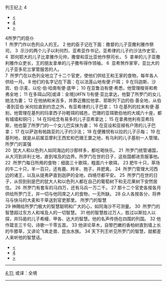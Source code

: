 ﻿





 列王纪上 4




* [<](bible/1KI03.md)
* [4](bible/1KI.md)
* [>](bible/1KI05.md)



 
4所罗门的臣仆  
1  所罗门作以色列众人的王。 
2 他的臣子记在下面：撒督的儿子亚撒利雅作祭司， 
3  示沙的两个儿子以利何烈、亚希亚作书记，亚希律的儿子约沙法作史官， 
4  耶何耶大的儿子比拿雅作元帅，撒督和亚比亚他作祭司长， 
5  拿单的儿子亚撒利雅作众吏长，王的朋友拿单的儿子撒布得作领袖， 
6  亚希煞作家宰，亚比大的儿子亚多尼兰掌管服苦的人。  
7  所罗门在以色列全地立了十二个官吏，使他们供给王和王家的食物，每年各人供给一月。 
8 他们的名字记在下面：在以法莲山地有便·户珥； 
9 在玛迦斯、沙宾、伯·示麦、以伦·伯·哈南有便·底甲； 
10 在亚鲁泊有便·希悉，他管理梭哥和希弗全地； 
11 在多珥山冈[或译：全境](#FN 1)有便·亚比拿达，他娶了所罗门的女儿她法为妻； 
12 在他纳和米吉多，并靠近撒拉他拿、耶斯列下边的伯·善全地，从伯·善到亚伯·米何拉直到约念之外，有亚希律的儿子巴拿； 
13 在基列的拉末有便·基别，他管理在基列的玛拿西子孙睚珥的城邑，巴珊的亚珥歌伯地的大城六十座，都有城墙和铜闩； 
14 在玛哈念有易多的儿子亚希拿达； 
15 在拿弗他利有亚希玛斯，他也娶了所罗门的一个女儿巴实抹为妻； 
16 在亚设和亚禄有户筛的儿子巴拿； 
17 在以萨迦有帕路亚的儿子约沙法； 
18 在便雅悯有以拉的儿子示每； 
19 在基列地，就是从前属亚摩利王西宏和巴珊王噩之地，有乌利的儿子基别一人管理。 所罗门的富强  
20  犹大人和以色列人如同海边的沙那样多，都吃喝快乐。 
21  所罗门统管诸国，从大河到非利士地，直到埃及的边界。所罗门在世的日子，这些国都进贡服事他。  
22  所罗门每日所用的食物：细面三十歌珥，粗面六十歌珥， 
23 肥牛十只，草场的牛二十只，羊一百只，还有鹿、羚羊、狍子，并肥禽。 
24  所罗门管理大河西边的诸王，以及从提弗萨直到迦萨的全地，四境尽都平安。 
25  所罗门在世的日子，从但到别是巴的犹大人和以色列人都在自己的葡萄树下和无花果树下安然居住。 
26  所罗门有套车的马四万，还有马兵一万二千。 
27 那十二个官吏各按各月供给所罗门王，并一切与他同席之人的食物，一无所缺。 
28 众人各按各分，将养马与快马的大麦和干草送到官吏那里。 所罗门的智慧  
29 神赐给所罗门极大的智慧聪明和广大的心，如同海沙不可测量。 
30  所罗门的智慧超过东方人和埃及人的一切智慧。 
31 他的智慧胜过万人，胜过以斯拉人以探，并玛曷的儿子希幔、甲各、达大的智慧。他的名声传扬在四围的列国。 
32 他作箴言三千句，诗歌一千零五首。 
33 他讲论草木，自黎巴嫩的香柏树直到墙上长的牛膝草，又讲论飞禽走兽、昆虫水族。 
34 天下列王听见所罗门的智慧，就都差人来听他的智慧话。 
* [<](bible/1KI03.md)
* [4](bible/1KI.md)
* [>](bible/1KI05.md)





---


[4:11:](#V11)
或译：全境




---









